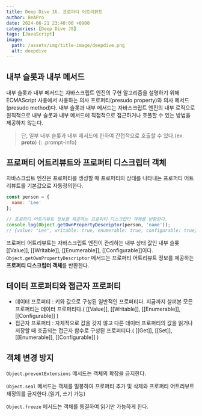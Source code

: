 ```yaml
---
title: Deep Dive 16. 프로퍼티 어트리뷰트
author: BeAPro
date: 2024-06-21 23:40:00 +0900
categories: [Deep Dive JS]
tags: [JavaScript]
image:
  path: /assets/img/title-image/deepdive.png
  alt: deepdive
---
```


## **내부 슬롯과 내부 메서드**

내부 슬롯과 내부 메서드는 자바스크립트 엔진의 구현 알고리즘을 설명하기 위해 ECMAScript 사용에서 사용하는 의사 프로퍼티(presudo property)와 의사 메서드(presudo method)다.
내부 슬롯과 내부 메서드는 자바스크립트 엔진의 내부 로직으로 원칙적으로 내부 슬롯과 내부 메서드에 직접적으로 접근하거나 호풀할 수 있는 방법을 제공하지 않는다.
> 단, 일부 내부 슬롯과 내부 메서드에 한하여 간접적으로 호출할 수 있다.(ex. __proto__)
{: .prompt-info}

## **프로퍼티 어트리뷰트와 프로퍼티 디스크립터 객체**
자바스크립트 엔진은 프로퍼티를 생성할 때 프로퍼티의 상태를 나타내는 프로퍼티 어트리뷰트를 기본값으로 자동정의한다.

```js
const person = {
  name: 'Lee'
};

// 프로퍼티 어트리뷰트 정보를 제공하는 프로퍼티 디스크립터 객체를 반환한다.
console.log(Object.getOwnPropertyDescriptor(person, 'name'));
// {value: "Lee", writable: true, enumerable: true, configurable: true}
```

프로퍼티 어트리뷰트는 자바스크립트 엔진이 관리하는 내부 상태 값인 내부 슬롯 [[Value]], [[Writable]], [[Enumerable]], [[Configurable]]이다.
`Object.getOwnPropertyDescriptor` 메서드는 프로퍼티 어트리뷰트 정보를 제공하는 **프로퍼티 디스크립터 객체**를 반환한다.

## **데이터 프로퍼티와 접근자 프로퍼티**
- 데이터 프로퍼티 : 키와 값으로 구성된 일반적인 프로퍼티다. 지금까지 살펴본 모든 프로퍼티는 데이터 프로퍼티다.( [[Value]], [[Writable]], [[Enumerable]], [[Configurable]] )
- 접근자 프로퍼티 : 자체적으로 값을 갖지 않고 다른 데이터 프로퍼티의 값을 읽거나 저장할 때 호출되는 접근자 함수로 구성된 프로퍼티다.( [[Get]], [[Set]], [[Enumerable]], [[Configurable]] )


## **객체 변경 방지**

`Object.preventExtensions` 메서드는 객체의 확장을 금지한다.

`Object.seal` 메서드는 객체를 밀봉하여 프로퍼티 추가 및 삭제와 프로퍼티 어트리뷰트 재정의를 금지한다.(읽기, 쓰기 가능)

`Object.freeze` 메서드는 객체를 동결하여 읽기만 가능하게 한다.